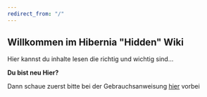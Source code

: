 ```yaml
---
redirect_from: "/"
---
```


## Willkommen im Hibernia "Hidden" Wiki

Hier kannst du inhalte lesen die richtig und wichtig sind...

**Du bist neu Hier?**

Dann schaue zuerst bitte bei der Gebrauchsanweisung [hier](/Wiki/HowTo) vorbei 
